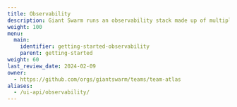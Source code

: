 ```yaml
---
title: Observability
description: Giant Swarm runs an observability stack made up of multiple open source components. Learn how to interact with it.
weight: 100
menu:
  main:
    identifier: getting-started-observability
    parent: getting-started
weight: 60
last_review_date: 2024-02-09
owner:
  - https://github.com/orgs/giantswarm/teams/team-atlas
aliases:
  - /ui-api/observability/
---
```

